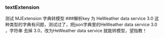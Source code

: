 ### textExtension
测试 MJExtension 字典转模型
###解析key 为 HeWeather data service 3.0 这种类型的字典有问题，测试过了，把json字典里的HeWeather data service 3.0 ，字符串 去掉 3.0，改为HeWeather data service 就能转模型，望指教！
